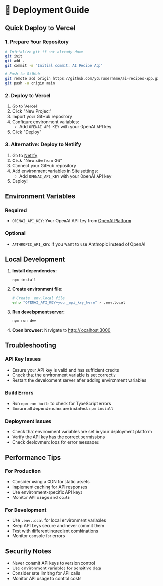 # 🚀 Deployment Guide

## Quick Deploy to Vercel

### 1. Prepare Your Repository
```bash
# Initialize git if not already done
git init
git add .
git commit -m "Initial commit: AI Recipe App"

# Push to GitHub
git remote add origin https://github.com/yourusername/ai-recipes-app.git
git push -u origin main
```

### 2. Deploy to Vercel
1. Go to [Vercel](https://vercel.com)
2. Click "New Project"
3. Import your GitHub repository
4. Configure environment variables:
   - Add `OPENAI_API_KEY` with your OpenAI API key
5. Click "Deploy"

### 3. Alternative: Deploy to Netlify
1. Go to [Netlify](https://netlify.com)
2. Click "New site from Git"
3. Connect your GitHub repository
4. Add environment variables in Site settings:
   - Add `OPENAI_API_KEY` with your OpenAI API key
5. Deploy!

## Environment Variables

### Required
- `OPENAI_API_KEY`: Your OpenAI API key from [OpenAI Platform](https://platform.openai.com/api-keys)

### Optional
- `ANTHROPIC_API_KEY`: If you want to use Anthropic instead of OpenAI

## Local Development

1. **Install dependencies:**
   ```bash
   npm install
   ```

2. **Create environment file:**
   ```bash
   # Create .env.local file
   echo "OPENAI_API_KEY=your_api_key_here" > .env.local
   ```

3. **Run development server:**
   ```bash
   npm run dev
   ```

4. **Open browser:**
   Navigate to [http://localhost:3000](http://localhost:3000)

## Troubleshooting

### API Key Issues
- Ensure your API key is valid and has sufficient credits
- Check that the environment variable is set correctly
- Restart the development server after adding environment variables

### Build Errors
- Run `npm run build` to check for TypeScript errors
- Ensure all dependencies are installed: `npm install`

### Deployment Issues
- Check that environment variables are set in your deployment platform
- Verify the API key has the correct permissions
- Check deployment logs for error messages

## Performance Tips

### For Production
- Consider using a CDN for static assets
- Implement caching for API responses
- Use environment-specific API keys
- Monitor API usage and costs

### For Development
- Use `.env.local` for local environment variables
- Keep API keys secure and never commit them
- Test with different ingredient combinations
- Monitor console for errors

## Security Notes

- Never commit API keys to version control
- Use environment variables for sensitive data
- Consider rate limiting for API calls
- Monitor API usage to control costs 